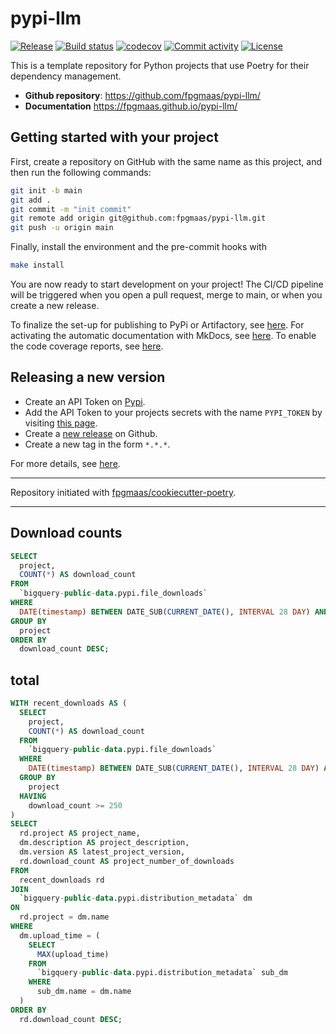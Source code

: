# pypi-llm

[![Release](https://img.shields.io/github/v/release/fpgmaas/pypi-llm)](https://img.shields.io/github/v/release/fpgmaas/pypi-llm)
[![Build status](https://img.shields.io/github/actions/workflow/status/fpgmaas/pypi-llm/main.yml?branch=main)](https://github.com/fpgmaas/pypi-llm/actions/workflows/main.yml?query=branch%3Amain)
[![codecov](https://codecov.io/gh/fpgmaas/pypi-llm/branch/main/graph/badge.svg)](https://codecov.io/gh/fpgmaas/pypi-llm)
[![Commit activity](https://img.shields.io/github/commit-activity/m/fpgmaas/pypi-llm)](https://img.shields.io/github/commit-activity/m/fpgmaas/pypi-llm)
[![License](https://img.shields.io/github/license/fpgmaas/pypi-llm)](https://img.shields.io/github/license/fpgmaas/pypi-llm)

This is a template repository for Python projects that use Poetry for their dependency management.

- **Github repository**: <https://github.com/fpgmaas/pypi-llm/>
- **Documentation** <https://fpgmaas.github.io/pypi-llm/>

## Getting started with your project

First, create a repository on GitHub with the same name as this project, and then run the following commands:

```bash
git init -b main
git add .
git commit -m "init commit"
git remote add origin git@github.com:fpgmaas/pypi-llm.git
git push -u origin main
```

Finally, install the environment and the pre-commit hooks with

```bash
make install
```

You are now ready to start development on your project!
The CI/CD pipeline will be triggered when you open a pull request, merge to main, or when you create a new release.

To finalize the set-up for publishing to PyPi or Artifactory, see [here](https://fpgmaas.github.io/cookiecutter-poetry/features/publishing/#set-up-for-pypi).
For activating the automatic documentation with MkDocs, see [here](https://fpgmaas.github.io/cookiecutter-poetry/features/mkdocs/#enabling-the-documentation-on-github).
To enable the code coverage reports, see [here](https://fpgmaas.github.io/cookiecutter-poetry/features/codecov/).

## Releasing a new version

- Create an API Token on [Pypi](https://pypi.org/).
- Add the API Token to your projects secrets with the name `PYPI_TOKEN` by visiting [this page](https://github.com/fpgmaas/pypi-llm/settings/secrets/actions/new).
- Create a [new release](https://github.com/fpgmaas/pypi-llm/releases/new) on Github.
- Create a new tag in the form `*.*.*`.

For more details, see [here](https://fpgmaas.github.io/cookiecutter-poetry/features/cicd/#how-to-trigger-a-release).

---

Repository initiated with [fpgmaas/cookiecutter-poetry](https://github.com/fpgmaas/cookiecutter-poetry).


---

## Download counts

```sql
SELECT
  project,
  COUNT(*) AS download_count
FROM
  `bigquery-public-data.pypi.file_downloads`
WHERE
  DATE(timestamp) BETWEEN DATE_SUB(CURRENT_DATE(), INTERVAL 28 DAY) AND CURRENT_DATE()
GROUP BY
  project
ORDER BY
  download_count DESC;
```

## total

```sql
WITH recent_downloads AS (
  SELECT
    project,
    COUNT(*) AS download_count
  FROM
    `bigquery-public-data.pypi.file_downloads`
  WHERE
    DATE(timestamp) BETWEEN DATE_SUB(CURRENT_DATE(), INTERVAL 28 DAY) AND CURRENT_DATE()
  GROUP BY
    project
  HAVING
    download_count >= 250
)
SELECT
  rd.project AS project_name,
  dm.description AS project_description,
  dm.version AS latest_project_version,
  rd.download_count AS project_number_of_downloads
FROM
  recent_downloads rd
JOIN
  `bigquery-public-data.pypi.distribution_metadata` dm
ON
  rd.project = dm.name
WHERE
  dm.upload_time = (
    SELECT
      MAX(upload_time)
    FROM
      `bigquery-public-data.pypi.distribution_metadata` sub_dm
    WHERE
      sub_dm.name = dm.name
  )
ORDER BY
  rd.download_count DESC;
```